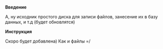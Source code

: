 __Введение__

А, ну исходник простого диска для записи
файлов, занесение их в базу данных, и т.д
(будет обновлятся)

__Инструкция__

Скоро будет добавлена) Как и файлы =/
